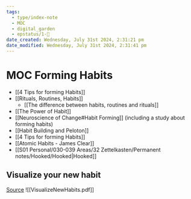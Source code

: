 ```yaml
---
tags:
  - type/index-note
  - MOC
  - digital_garden
  - epstatus/1-🌱
date_created: Wednesday, July 31st 2024, 2:31:21 pm
date_modified: Wednesday, July 31st 2024, 2:31:41 pm
---
```

# MOC Forming Habits

+ [[4 Tips for forming Habits]]
+ [[Rituals, Routines, Habits]]
	+ [[The difference between habits, routines and rituals]]
+ [[The Power of Habit]]
+ [[Neuroscience of Change#Habit Forming]] (including a study about forming habits)
+ [[Habit Building and Peloton]]
+ [[4 Tips for forming Habits]]
+ [[Atomic Habits - James Clear]]
+ [[S01 Personal/030-039 Areas/32 Zettelkasten/Permanent notes/Hooked/Hooked|Hooked]]

## Visualize your new habit
[Source](https://www.linkedin.com/posts/georgekaraan_how-to-stick-to-new-habits-activity-7224388935693590528-zi8q?utm_source=share&utm_medium=member_desktop)
![[VisualizeNewHabits.pdf]]
